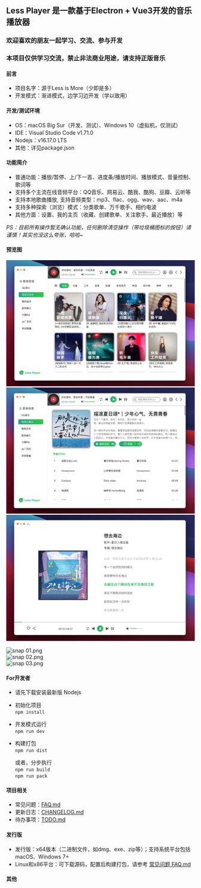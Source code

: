## Less Player 是一款基于Electron + Vue3开发的音乐播放器  
### 欢迎喜欢的朋友一起学习、交流、参与开发  
### 本项目仅供学习交流，禁止非法商业用途，请支持正版音乐  
  
#### 前言  
* 项目名字：源于Less is More（少即是多）
* 开发模式：渐进模式，边学习边开发（学以致用）  
  
#### 开发/测试环境
* OS：macOS Big Sur（开发、测试）、Windows 10（虚拟机，仅测试）  
* IDE：Visual Studio Code v1.71.0  
* Nodejs：v16.17.0 LTS  
* 其他：详见package.json  
  
#### 功能简介
* 普通功能：播放/暂停、上/下一首、进度条/播放时间、播放模式、音量控制、歌词等   
* 支持多个主流在线音频平台：QQ音乐、网易云、酷我、酷狗、豆瓣、云听等   
* 支持本地歌曲播放, 支持音频类型：mp3、flac、ogg、wav、aac、m4a    
* 支持多种探索（浏览）模式：分类歌单、万千歌手、相约电波  
* 其他方面：设置、我的主页（收藏、创建歌单、关注歌手、最近播放）等  
  
*PS：目前所有操作暂无确认功能，任何删除清空操作（带垃圾桶图标的按钮）请谨慎！其实也没这么夸张，哈哈~*  
  
#### 预览图  
![snap 11.png](https://github.com/GeekLee2012/Less-Player/blob/main/snapshot/snap%2011.png)  
![snap 12.png](https://github.com/GeekLee2012/Less-Player/blob/main/snapshot/snap%2012.png)  
![snap 13.png](https://github.com/GeekLee2012/Less-Player/blob/main/snapshot/snap%2013.png)  
  
![snap 01.png](https://gitee.com/rive08/resources/raw/master/less-player-desktop/temp/snap%2001.png)  
![snap 02.png](https://gitee.com/rive08/resources/raw/master/less-player-desktop/temp/snap%2002.png)  
![snap 03.png](https://gitee.com/rive08/resources/raw/master/less-player-desktop/temp/snap%2003.png)  
   
#### For开发者  
* 请先下载安装最新版 Nodejs  
  
* 初始化项目  
  `npm install`
  
* 开发模式运行  
  `npm run dev`
  
* 构建打包  
  `npm run dist`  
      
  或者，分步执行  
  `npm run build`  
  `npm run pack`  
  
#### 项目相关
* 常见问题：[FAQ.md](FAQ.md)  
* 更新日志：[CHANGELOG.md](CHANGELOG.md) 
* 待办事项：[TODO.md](TODO.md)  
  
#### 发行版  
* 发行版：x64版本（二进制文件，如dmg、exe、zip等）；支持系统平台包括macOS、Windows 7+  
* Linux和x86平台：可下载源码，配置后构建打包，请参考 [常见问题 FAQ.md](FAQ.md)
  
#### 其他  